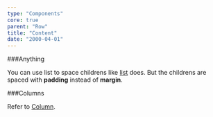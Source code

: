 ```yaml
---
type: "Components"
core: true
parent: "Row"
title: "Content"
date: "2000-04-01"
---
```


###Anything

You can use list to space childrens like [list](/core/list/content) does. But the childrens are spaced with **padding** instead of **margin**.

<demo>
  <demovanilla src="vanilla/core/row/anything-row">
  </demovanilla>
  <demovanilla src="vanilla/core/row/anything-column">
  </demovanilla>
  <demovanilla src="vanilla/core/row/anything-nested">
  </demovanilla>
</demo>

###Columns

Refer to [Column](/core/column/option).
